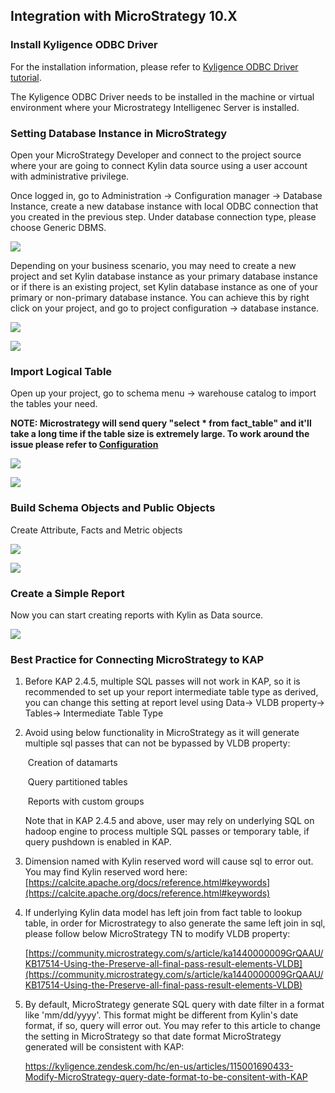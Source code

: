 ## Integration with MicroStrategy 10.X

### Install Kyligence ODBC Driver

For the installation information, please refer to [Kyligence ODBC Driver tutorial](../driver/kyligence-odbc.en.md).

The Kyligence ODBC Driver needs to be installed in the machine or virtual environment where your Microstrategy Intelligenec Server is installed. 

### Setting Database Instance in MicroStrategy

Open your MicroStrategy Developer and connect to the project source where your are going to connect Kylin data source using a user account with administrative privilege. 

Once logged in, go to Administration -> Configuration manager -> Database Instance, create a new database instance with local ODBC connection that you created in the previous step. Under database connection type, please choose Generic DBMS.

![](images/microstrategy_10_4/picture1.png)

Depending on your business scenario, you may need to create a new project and set Kylin database instance as your primary database instance or if there is an existing project, set Kylin database instance as one of your primary or non-primary database instance. You can achieve this by right click on your project, and go to project configuration -> database instance. 

![](images/microstrategy_10_4/picture5.png)

![](images/microstrategy_10_4/picture6.png)

### Import Logical Table

Open up your project, go to schema menu -> warehouse catalog to import the tables your need. 

**NOTE: Microstrategy will send query "select \* from fact\_table" and it'll take a long time if the table size is extremely large. To work around the issue please refer to [Configuration](../config/basic_settings.en.md#kylinqueryforce-limit)**

![](images/microstrategy_10_4/picture7.png)

![](images/microstrategy_10_4/picture8.png)

### Build Schema Objects and Public Objects

Create Attribute, Facts and Metric objects

 ![](images/microstrategy_10_4/picture2.png)



![](images/microstrategy_10_4/picture3.png)

### Create a Simple Report

Now you can start creating reports with Kylin as Data source.

![](images/microstrategy_10_4/picture4.png)

### Best Practice for Connecting MicroStrategy to KAP

1. Before KAP 2.4.5, multiple SQL passes will not work in KAP, so it is recommended to set up your report intermediate table type as derived, you can change this setting at report level using Data-> VLDB property-> Tables-> Intermediate Table Type

2. Avoid using below functionality in MicroStrategy as it will generate multiple sql passes that can not be bypassed by VLDB property:

   ​	Creation of datamarts

   ​	Query partitioned tables

   ​	Reports with custom groups

   Note that in KAP 2.4.5 and above, user may rely on underlying SQL on hadoop engine to process multiple SQL passes or temporary table, if query pushdown is enabled in KAP. 

3. Dimension named with Kylin reserved word will cause sql to error out. You may find Kylin reserved word here: [https://calcite.apache.org/docs/reference.html#keywords](https://calcite.apache.org/docs/reference.html#keywords)

4. If underlying Kylin data model has left join from fact table to lookup table, in order for Microstrategy to also generate the same left join in sql, please follow below MicroStrategy TN to modify VLDB property:

   [https://community.microstrategy.com/s/article/ka1440000009GrQAAU/KB17514-Using-the-Preserve-all-final-pass-result-elements-VLDB](https://community.microstrategy.com/s/article/ka1440000009GrQAAU/KB17514-Using-the-Preserve-all-final-pass-result-elements-VLDB)

5. By default, MicroStrategy generate SQL query with date filter in a format like 'mm/dd/yyyy'. This format might be different from Kylin's date format, if so, query will error out. You may refer to this article to change the setting in MicroStrategy so that date format MicroStrategy generated will be consistent with KAP: 

   https://kyligence.zendesk.com/hc/en-us/articles/115001690433-Modify-MicroStrategy-query-date-format-to-be-consitent-with-KAP